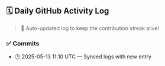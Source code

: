 ## 🗓️ Daily GitHub Activity Log

> 🤖 Auto-updated log to keep the contribution streak alive!

### ✅ Commits

- 🕒 2025-05-13 11:10 UTC — Synced logs with new entry

